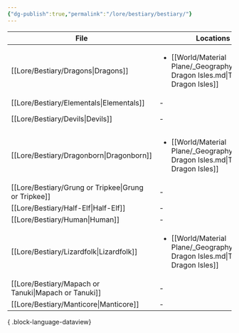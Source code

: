 ```yaml
---
{"dg-publish":true,"permalink":"/lore/bestiary/bestiary/"}
---
```


| File                                                    | Locations                                                                                         | Type          |
| ------------------------------------------------------- | ------------------------------------------------------------------------------------------------- | ------------- |
| [[Lore/Bestiary/Dragons\|Dragons]]                   | <ul><li>[[World/Material Plane/_Geography/Land/The Dragon Isles.md\\|The Dragon Isles]]</li></ul> | Dragon        |
| [[Lore/Bestiary/Elementals\|Elementals]]             | \-                                                                                                | Elemental     |
| [[Lore/Bestiary/Devils\|Devils]]                     | \-                                                                                                | Fiend (Devil) |
| [[Lore/Bestiary/Dragonborn\|Dragonborn]]             | <ul><li>[[World/Material Plane/_Geography/Land/The Dragon Isles.md\\|The Dragon Isles]]</li></ul> | Humanoid      |
| [[Lore/Bestiary/Grung or Tripkee\|Grung or Tripkee]] | \-                                                                                                | Humanoid      |
| [[Lore/Bestiary/Half-Elf\|Half-Elf]]                 | \-                                                                                                | Humanoid      |
| [[Lore/Bestiary/Human\|Human]]                       | \-                                                                                                | Humanoid      |
| [[Lore/Bestiary/Lizardfolk\|Lizardfolk]]             | <ul><li>[[World/Material Plane/_Geography/Land/The Dragon Isles.md\\|The Dragon Isles]]</li></ul> | Humanoid      |
| [[Lore/Bestiary/Mapach or Tanuki\|Mapach or Tanuki]] | \-                                                                                                | Humanoid      |
| [[Lore/Bestiary/Manticore\|Manticore]]               | \-                                                                                                | Monstrosity   |

{ .block-language-dataview}

